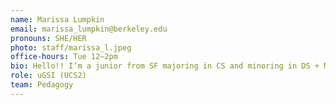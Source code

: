 ```yaml
---
name: Marissa Lumpkin
email: marissa_lumpkin@berkeley.edu
pronouns: SHE/HER
photo: staff/marissa_l.jpeg
office-hours: Tue 12–2pm
bio: Hello!! I’m a junior from SF majoring in CS and minoring in DS + MechE. I love going on runs in the fire trails, designing/building things, and going to coffee shops around campus. Can’t wait for a Data gr8 semester!
role: uGSI (UCS2)
team: Pedagogy
---
```

